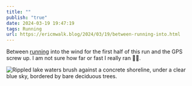 ```yaml
---
title: ""
publish: "true"
date: 2024-03-19 19:47:19
tags: Running
url: https://ericmwalk.blog/2024/03/19/between-running-into.html
---
```


Between [running](https://strava.com/activities/10997128924) into the wind for the first half of this run and the GPS screw up. I am not sure how far or fast I really ran 🤷‍♂️.

![Rippled lake waters brush against a concrete shoreline, under a clear blue sky, bordered by bare deciduous trees.](https://ericmwalk.blog/uploads/2024/img-8371.jpeg)